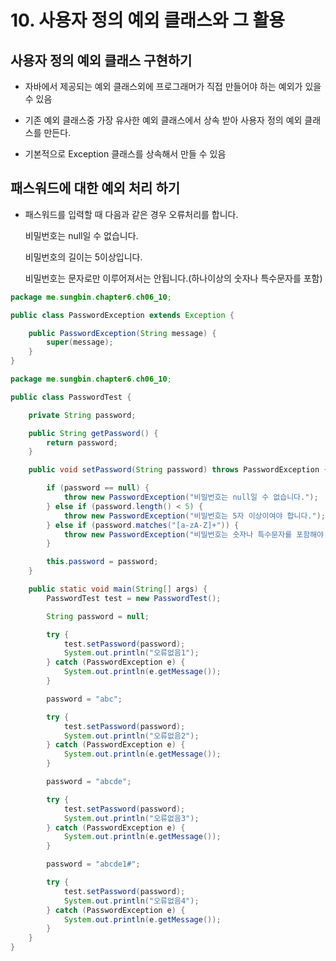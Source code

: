 # 10. 사용자 정의 예외 클래스와 그 활용

## 사용자 정의 예외 클래스 구현하기

- 자바에서 제공되는 예외 클래스외에 프로그래머가 직접 만들어야 하는 예외가 있을 수 있음

- 기존 예외 클래스중 가장 유사한 예외 클래스에서 상속 받아 사용자 정의 예외 클래스를 만든다.

- 기본적으로 Exception 클래스를 상속해서 만들 수 있음

## 패스워드에 대한 예외 처리 하기

- 패스워드를 입력할 때 다음과 같은 경우 오류처리를 합니다.

  비밀번호는 null일 수 없습니다.

  비밀번호의 길이는 5이상입니다.

  비밀번호는 문자로만 이루어져서는 안됩니다.(하나이상의 숫자나 특수문자를 포함)


``` java
package me.sungbin.chapter6.ch06_10;

public class PasswordException extends Exception {

    public PasswordException(String message) {
        super(message);
    }
}

```

``` java
package me.sungbin.chapter6.ch06_10;

public class PasswordTest {

    private String password;

    public String getPassword() {
        return password;
    }

    public void setPassword(String password) throws PasswordException {

        if (password == null) {
            throw new PasswordException("비밀번호는 null일 수 없습니다.");
        } else if (password.length() < 5) {
            throw new PasswordException("비밀번호는 5자 이상이여야 합니다.");
        } else if (password.matches("[a-zA-Z]+")) {
            throw new PasswordException("비밀번호는 숫자나 특수문자를 포함해야 합니다.");
        }

        this.password = password;
    }

    public static void main(String[] args) {
        PasswordTest test = new PasswordTest();

        String password = null;

        try {
            test.setPassword(password);
            System.out.println("오류없음1");
        } catch (PasswordException e) {
            System.out.println(e.getMessage());
        }

        password = "abc";

        try {
            test.setPassword(password);
            System.out.println("오류없음2");
        } catch (PasswordException e) {
            System.out.println(e.getMessage());
        }

        password = "abcde";

        try {
            test.setPassword(password);
            System.out.println("오류없음3");
        } catch (PasswordException e) {
            System.out.println(e.getMessage());
        }

        password = "abcde1#";

        try {
            test.setPassword(password);
            System.out.println("오류없음4");
        } catch (PasswordException e) {
            System.out.println(e.getMessage());
        }
    }
}

```
